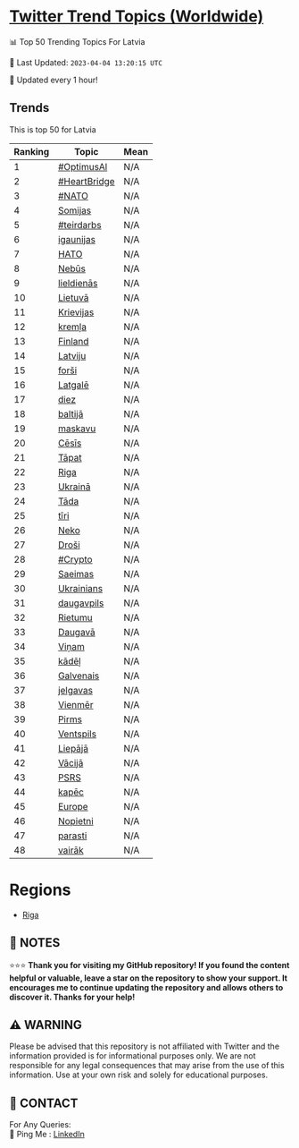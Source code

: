 [Twitter Trend Topics (Worldwide)](https://github.com/ErcinDedeoglu/Twitter-Trend-Topics)
==========


📊 Top 50 Trending Topics For Latvia

📆 Last Updated: `2023-04-04 13:20:15 UTC`

🔧 Updated every 1 hour!


## Trends

This is top 50 for Latvia

| Ranking | Topic | Mean |
| ------- | ------------ | ------------ |
| 1 | [#OptimusAl](http://twitter.com/search?q=%23OptimusAl) | N/A |
| 2 | [#HeartBridge](http://twitter.com/search?q=%23HeartBridge) | N/A |
| 3 | [#NATO](http://twitter.com/search?q=%23NATO) | N/A |
| 4 | [Somijas](http://twitter.com/search?q=Somijas) | N/A |
| 5 | [#teirdarbs](http://twitter.com/search?q=%23teirdarbs) | N/A |
| 6 | [igaunijas](http://twitter.com/search?q=igaunijas) | N/A |
| 7 | [НАТО](http://twitter.com/search?q=%d0%9d%d0%90%d0%a2%d0%9e) | N/A |
| 8 | [Nebūs](http://twitter.com/search?q=Neb%c5%abs) | N/A |
| 9 | [lieldienās](http://twitter.com/search?q=lieldien%c4%81s) | N/A |
| 10 | [Lietuvā](http://twitter.com/search?q=Lietuv%c4%81) | N/A |
| 11 | [Krievijas](http://twitter.com/search?q=Krievijas) | N/A |
| 12 | [kremļa](http://twitter.com/search?q=krem%c4%bca) | N/A |
| 13 | [Finland](http://twitter.com/search?q=Finland) | N/A |
| 14 | [Latviju](http://twitter.com/search?q=Latviju) | N/A |
| 15 | [forši](http://twitter.com/search?q=for%c5%a1i) | N/A |
| 16 | [Latgalē](http://twitter.com/search?q=Latgal%c4%93) | N/A |
| 17 | [diez](http://twitter.com/search?q=diez) | N/A |
| 18 | [baltijā](http://twitter.com/search?q=baltij%c4%81) | N/A |
| 19 | [maskavu](http://twitter.com/search?q=maskavu) | N/A |
| 20 | [Cēsīs](http://twitter.com/search?q=C%c4%93s%c4%abs) | N/A |
| 21 | [Tāpat](http://twitter.com/search?q=T%c4%81pat) | N/A |
| 22 | [Riga](http://twitter.com/search?q=Riga) | N/A |
| 23 | [Ukrainā](http://twitter.com/search?q=Ukrain%c4%81) | N/A |
| 24 | [Tāda](http://twitter.com/search?q=T%c4%81da) | N/A |
| 25 | [tīri](http://twitter.com/search?q=t%c4%abri) | N/A |
| 26 | [Neko](http://twitter.com/search?q=Neko) | N/A |
| 27 | [Droši](http://twitter.com/search?q=Dro%c5%a1i) | N/A |
| 28 | [#Crypto](http://twitter.com/search?q=%23Crypto) | N/A |
| 29 | [Saeimas](http://twitter.com/search?q=Saeimas) | N/A |
| 30 | [Ukrainians](http://twitter.com/search?q=Ukrainians) | N/A |
| 31 | [daugavpils](http://twitter.com/search?q=daugavpils) | N/A |
| 32 | [Rietumu](http://twitter.com/search?q=Rietumu) | N/A |
| 33 | [Daugavā](http://twitter.com/search?q=Daugav%c4%81) | N/A |
| 34 | [Viņam](http://twitter.com/search?q=Vi%c5%86am) | N/A |
| 35 | [kādēļ](http://twitter.com/search?q=k%c4%81d%c4%93%c4%bc) | N/A |
| 36 | [Galvenais](http://twitter.com/search?q=Galvenais) | N/A |
| 37 | [jelgavas](http://twitter.com/search?q=jelgavas) | N/A |
| 38 | [Vienmēr](http://twitter.com/search?q=Vienm%c4%93r) | N/A |
| 39 | [Pirms](http://twitter.com/search?q=Pirms) | N/A |
| 40 | [Ventspils](http://twitter.com/search?q=Ventspils) | N/A |
| 41 | [Liepājā](http://twitter.com/search?q=Liep%c4%81j%c4%81) | N/A |
| 42 | [Vācijā](http://twitter.com/search?q=V%c4%81cij%c4%81) | N/A |
| 43 | [PSRS](http://twitter.com/search?q=PSRS) | N/A |
| 44 | [kapēc](http://twitter.com/search?q=kap%c4%93c) | N/A |
| 45 | [Europe](http://twitter.com/search?q=Europe) | N/A |
| 46 | [Nopietni](http://twitter.com/search?q=Nopietni) | N/A |
| 47 | [parasti](http://twitter.com/search?q=parasti) | N/A |
| 48 | [vairāk](http://twitter.com/search?q=vair%c4%81k) | N/A |



# Regions

* [Riga](</Latvia/Riga.md>)



## 📝 NOTES

⭐⭐⭐ **Thank you for visiting my GitHub repository! If you found the content helpful or valuable, leave a star on the repository to show your support. It encourages me to continue updating the repository and allows others to discover it. Thanks for your help!**


## ⚠️ WARNING

Please be advised that this repository is not affiliated with Twitter and the information provided is for informational purposes only. We are not responsible for any legal consequences that may arise from the use of this information. Use at your own risk and solely for educational purposes.


## 📨 CONTACT

 For Any Queries:  
            🏓 Ping Me : [LinkedIn](https://www.linkedin.com/in/ercindedeoglu/)
